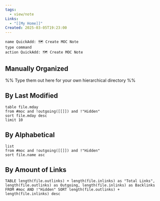 ```yaml
---
tags:
  - view/note
Links:
  - "[[My Home]]"
Created: 2025-03-05T19:23:00
---
```


```button
name QuickAdd: 🗺️ Create MOC Note
type command
action QuickAdd: 🗺️ Create MOC Note
```

## Manually Organized
%% Type them out here for your own hierarchical directory %%

## By Last Modified

```dataview
table file.mday
from #moc and !outgoing([[]]) and !"Hidden"
sort file.mday desc
limit 10
```

## By Alphabetical

```dataview
list
from #moc and !outgoing([[]]) and !"Hidden"
sort file.name asc
```

## By Amount of Links

```dataview
TABLE length(file.outlinks) + length(file.inlinks) as "Total Links", length(file.outlinks) as Outgoing, length(file.inlinks) as Backlinks FROM #moc AND !"Hidden" SORT length(file.outlinks) + length(file.inlinks) desc
```
